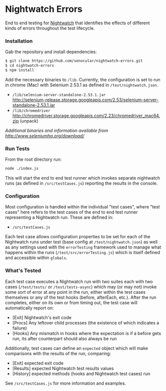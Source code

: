 # Nightwatch Errors

End to end testing for [Nightwatch](http://nightwatchjs.org) that identifies the effects of different kinds of errors throughout the test lifecycle.


### Installation

Gab the repository and install dependencies:

```sh
$ git clone https://github.com/senocular/nightwatch-errors.git
$ cd nightwatch-errors
$ npm install
```

Add the necessary binaries to `/lib`. Currently, the configuration is set to run in chrome (Mac) with Selenium 2.53.1 as defined in `/test/nightwatch.json`.

* `/lib/selenium-server-standalone-2.53.1.jar`<br />
http://selenium-release.storage.googleapis.com/2.53/selenium-server-standalone-2.53.1.jar
* `/lib/chromedriver`<br />
http://chromedriver.storage.googleapis.com/2.23/chromedriver_mac64.zip (unpack)

_Additional binaries and information available from http://www.seleniumhq.org/download/_


### Run Tests

From the root directory run:

```sh
node ./index.js
```

This will start the end to end test runner which invokes separate nightwatch runs (as defined in `/src/testCases.js`) reporting the results in the console.


### Configuration

Most configuration is handled within the individual "test cases", where "test cases" here refers to the test cases of the end to end test runner representing a Nightwatch run.  These are defined in:

* `/src/testCases.js`

Each test case allows configuration properties to be set for each of the Nightwatch runs under test (base config at `/test/nightwatch.json`) as well as any settings used with the `errorTesting` framework used to manage what happens within the runs (`/test/src/errorTesting.js`) which is itself defined and accessible within `globals`.


### What's Tested

Each test case executes a Nightwatch run with two suites each with two cases (`/test/tests/` or `/test/tests-async`) which may (or may not) invoke some sort of error at any point in the run, either within the test cases themselves or any of the test hooks (before, afterEach, etc.).  After the run completes, either on its own or from timing out, the test case will automatically report on:

* [Exit] Nightwatch's exit code
* [Procs] Any leftover child processes (the existence of which indicates a failure)
* [Hooks] Any mismatch in hooks where the expectation is if a before gets run, its after counterpart should also always be run

Additionally, test cases can define an `expected` object which will make comparisons with the results of the run, comparing:

* [Exit] expected exit code
* [Results] expected Nightwatch test results values
* [History] expected methods (hooks and Nightwatch test cases) run

See `/src/testCases.js` for more information and examples.